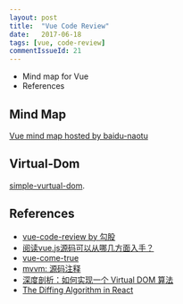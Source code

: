 ```yaml
---
layout: post
title:  "Vue Code Review"
date:   2017-06-18
tags: [vue, code-review]
commentIssueId: 21
---
```


* Mind map for Vue
* References

## Mind Map
[Vue mind map hosted by baidu-naotu](http://naotu.baidu.com/file/9e62c1b8f795036cbb2aebf16609bc01?token=7d74266c1fa4e5eb)

## Virtual-Dom
[simple-vurtual-dom](https://github.com/livoras/simple-virtual-dom).

## References
* [vue-code-review by 勾股](http://jiongks.name/blog/vue-code-review/)
* [阅读vue.js源码可以从哪几方面入手？](https://www.zhihu.com/question/36986850)
* [vue-come-true](https://github.com/coderzzp/vue-come-true/blob/master/README.md)
* [mvvm: 源码注释](https://github.com/fastCreator/MVVM)
* [深度剖析：如何实现一个 Virtual DOM 算法](https://github.com/livoras/blog/issues/13)
* [The Diffing Algorithm in React](https://facebook.github.io/react/docs/reconciliation.html)
